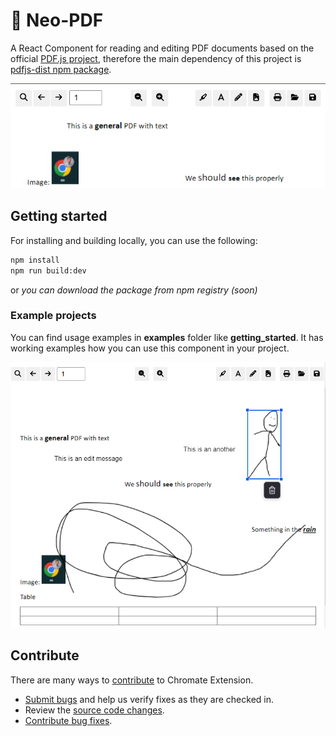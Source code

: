 # 🚀 Neo-PDF

A React Component for reading and editing PDF documents based on the official [PDF.js project](https://github.com/mozilla/pdf.js), therefore the main dependency of this project is [pdfjs-dist npm package](https://www.npmjs.com/package/pdfjs-dist).

![Preview](./docs/preview.png)

## Getting started

For installing and building locally, you can use the following:
```bash
npm install
npm run build:dev
```

or _you can download the package from npm registry (soon)_

### Example projects

You can find usage examples in **examples** folder like **getting_started**.
It has working examples how you can use this component in your project.

![Preview](./docs/editor_01.png)

## Contribute

There are many ways to [contribute](./CONTRIBUTING.md) to Chromate Extension.
* [Submit bugs](https://github.com/Reterics/neo-pdf/issues) and help us verify fixes as they are checked in.
* Review the [source code changes](https://github.com/Reterics/neo-pdf/pulls).
* [Contribute bug fixes](https://github.com/Reterics/neo-pdf/blob/main/CONTRIBUTING.md).

